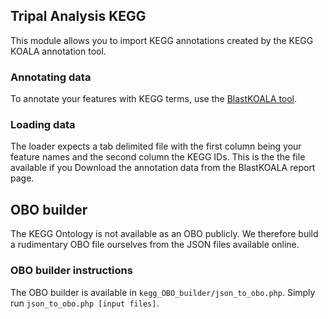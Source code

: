 
## Tripal Analysis KEGG

This module allows you to import KEGG annotations created by the KEGG KOALA annotation tool.  

### Annotating data

To annotate your features with KEGG terms, use the [BlastKOALA tool](http://www.kegg.jp/blastkoala/).


### Loading data
The loader expects a tab delimited file with the first column being your feature names and the second column the KEGG IDs.  This is the the file available if you Download the annotation data from the BlastKOALA report page.


## OBO builder

The KEGG Ontology is not available as an OBO publicly.  We therefore build a rudimentary OBO file ourselves from the JSON files available online.

### OBO builder instructions

The OBO builder is available in `kegg_OBO_builder/json_to_obo.php`.  Simply run `json_to_obo.php [input files]`.